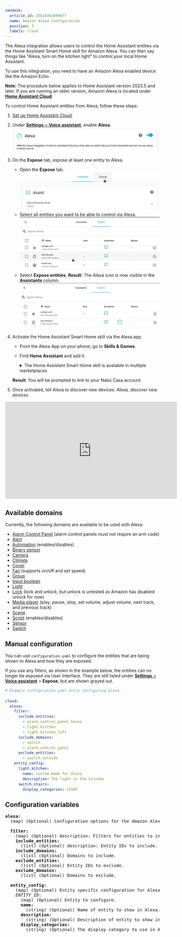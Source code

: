 ```yaml
---
zendesk:
  article_id: 25619363899677
  name: Amazon Alexa Configuration
  position: 3
  labels: cloud
---
```


The Alexa integration allows users to control the Home Assistant entities via the Home Assistant Smart Home skill for Amazon Alexa. You can then say things like "Alexa, turn on the kitchen light" to control your local Home Assistant.

To use this integration, you need to have an Amazon Alexa enabled device like the Amazon Echo.

**Note**: The procedure below applies to Home Assistant version 2023.5 and later. If you are running an older version, Amazon Alexa is located under [**Home Assistant Cloud**](https://my.home-assistant.io/redirect/cloud/).

To control Home Assistant entities from Alexa, follow these steps:

1. [Set up Home Assistant Cloud](/config).
1. Under [**Settings** > **Voice assistant**](https://my.home-assistant.io/redirect/voice_assistants/), enable **Alexa**.
   <img src="/static/img/cloud/alexa-enable.png" alt="Enable Alexa">
1. On the **Expose** tab, expose at least one entity to Alexa.
   - Open the **Expose** tab.
     <img src="/static/img/cloud/assistant-expose-05.png" alt="Open the Expose tab">
   - Select all entities you want to be able to control via Alexa.
     <img src="/static/img/cloud/assistant-expose-06.png" alt="Select the entities you want to expose to Alexa">
   - Select **Expose entities**.
     **Result**: The Alexa icon is now visible in the **Assistants** column.
     <img src="/static/img/cloud/assistant-expose-08-a.png" alt="Expose entities: Alexa icon is now visible">
1. Activate the Home Assistant Smart Home skill via the Alexa app.

   - From the Alexa App on your phone, go to **Skills & Games**.
   - Find **Home Assistant** and add it.</br>
       <details>
       <summary>The Home Assistant Smart Home skill is available in multiple marketplaces</summary>

     - [AU marketplace](https://www.amazon.com.au/Home-Assistant/dp/B0772J1QKB)
     - [BR marketplace](https://www.amazon.com.br/Home-Assistant/dp/B0772J1QKB)
     - [CA marketplace](https://www.amazon.ca/Home-Assistant/dp/B0772J1QKB)
     - [DE marketplace](https://www.amazon.de/Home-Assistant/dp/B0772J1QKB)
     - [ES marketplace](https://www.amazon.es/Home-Assistant/dp/B0772J1QKB)
     - [FR marketplace](https://www.amazon.fr/Home-Assistant/dp/B0772J1QKB)
     - [GB marketplace](https://www.amazon.co.uk/Home-Assistant/dp/B0772J1QKB)
     - [IN marketplace](https://www.amazon.in/Home-Assistant/dp/B0772J1QKB)
     - [IT marketplace](https://www.amazon.it/Home-Assistant/dp/B0772J1QKB)
     - [JP marketplace](https://www.amazon.co.jp/Home-Assistant/dp/B0772J1QKB)
     - [MX marketplace](https://www.amazon.com.mx/Home-Assistant/dp/B0772J1QKB)
     - [US marketplace](https://www.amazon.com/Home-Assistant/dp/B0772J1QKB)

       </details>

     **Result**: You will be prompted to link to your Nabu Casa account.

1. Once activated, tell Alexa to discover new devices: _Alexa, discover new devices_.

<div class='videoWrapper'>
<iframe width="560" height="315" src="https://www.youtube.com/embed/PhWpnc-Pvko" frameborder="0" allow="accelerometer; autoplay; encrypted-media; gyroscope; picture-in-picture" allowfullscreen></iframe>
</div>

## Available domains

Currently, the following domains are available to be used with Alexa:

- [Alarm Control Panel](https://www.home-assistant.io/integrations/alarm_control_panel/) (alarm control panels must not require an arm code)
- [Alert](https://www.home-assistant.io/integrations/alert/)
- [Automation](https://www.home-assistant.io/integrations/automation/) (enables/disables)
- [Binary sensor](https://www.home-assistant.io/integrations/binary_sensor/)
- [Camera](https://www.home-assistant.io/integrations/camera/)
- [Climate](https://www.home-assistant.io/integrations/climate/)
- [Cover](https://www.home-assistant.io/integrations/cover/)
- [Fan](https://www.home-assistant.io/integrations/fan/) (supports on/off and set speed)
- [Group](https://www.home-assistant.io/integrations/group/)
- [Input boolean](https://www.home-assistant.io/integrations/input_boolean/)
- [Light](https://www.home-assistant.io/integrations/light/)
- [Lock](https://www.home-assistant.io/integrations/lock/) (lock and unlock, but unlock is untested as Amazon has disabled unlock for now)
- [Media player](https://www.home-assistant.io/integrations/media_player/) (play, pause, stop, set volume, adjust volume, next track, and previous track)
- [Scene](https://www.home-assistant.io/integrations/scene/)
- [Script](https://www.home-assistant.io/integrations/script/) (enables/disables)
- [Sensor](https://www.home-assistant.io/integrations/sensor/)
- [Switch](https://www.home-assistant.io/integrations/switch/)

## Manual configuration

You can use `configuration.yaml` to configure the entities that are being shown to Alexa and how they are exposed.

If you use any filters, as shown in the example below, the entities can no longer be exposed via User Interface. They are still listed under [**Settings** > **Voice assistant**](https://my.home-assistant.io/redirect/voice_assistants/) > **Expose**, but are shown grayed out.

```yml
# Example configuration.yaml entry configuring Alexa

cloud:
  alexa:
    filter:
      include_entities:
        - alarm_control_panel.house
        - light.kitchen
        - light.kitchen_left
      include_domains:
        - switch
        - alarm_control_panel
      exclude_entities:
        - switch.outside
    entity_config:
      light.kitchen:
        name: Custom Name for Alexa
        description: The light in the kitchen
      switch.stairs:
        display_categories: LIGHT
```

## Configuration variables

<pre>
<b>alexa:</b>
  (map) (Optional) Configuration options for the Amazon Alexa integration.

  <b>filter:</b>
    (map) (Optional) description: Filters for entities to include/exclude from Alexa.
    <b>include_entities:</b>
      (list) (Optional) description: Entity IDs to include.
    <b>include_domains:</b>
      (list) (Optional) Domains to include.
    <b>exclude_entities:</b>
      (list) (Optional) Entity IDs to exclude.
    <b>exclude_domains:</b>
      (list) (Optional) Domains to exclude.

  <b>entity_config:</b>
    (map) (Optional) Entity specific configuration for Alexa.
    <i>ENTITY_ID</i>:</b>
      (map) (Optional) Entity to configure.
      <b>name:</b>
        (string) (Optional) Name of entity to show in Alexa.
      <b>description:</b>
        (string) (Optional) Description of entity to show in Alexa.
      <b>display_categories:</b>
        (string) (Optional) The display category to use in Alexa. <a href="https://developer.amazon.com/docs/device-apis/alexa-discovery.html#display-categories">Available categories</a>
</pre>
